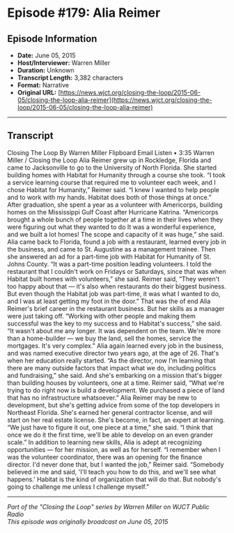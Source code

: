 # Episode #179: Alia Reimer



## Episode Information

- **Date:** June 05, 2015
- **Host/Interviewer:** Warren Miller
- **Duration:** Unknown
- **Transcript Length:** 3,382 characters
- **Format:** Narrative
- **Original URL:** [https://news.wjct.org/closing-the-loop/2015-06-05/closing-the-loop-alia-reimer](https://news.wjct.org/closing-the-loop/2015-06-05/closing-the-loop-alia-reimer)

---

## Transcript

Closing The Loop
By
Warren Miller
Flipboard
Email
Listen
•
3:35
Warren Miller
/
Closing the Loop
Alia Reimer grew up in Rockledge, Florida and came to Jacksonville to go to the University of North Florida. She started building homes with Habitat for Humanity through a course she took.
“I took a service learning course that required me to volunteer each week, and I chose Habitat for Humanity,” Reimer said. “I knew I wanted to help people and to work with my hands. Habitat does both of those things at once.”
After graduation, she spent a year as a volunteer with Americorps, building homes on the Mississippi Gulf Coast after Hurricane Katrina.
“Americorps brought a whole bunch of people together at a time in their lives when they were figuring out what they wanted to do It was a wonderful experience, and we built a lot homes! The scope and capacity of it was huge,” she said.
Alia came back to Florida, found a job with a restaurant, learned every job in the business, and came to St. Augustine as a management trainee. Then she answered an ad for a part-time job with Habitat for Humanity of St. Johns County.
“It was a part-time position leading volunteers. I told the restaurant that I couldn't work on Fridays or Saturdays, since that was when Habitat built homes with volunteers,” she said.
Reimer said, “They weren't too happy about that — it's also when restaurants do their biggest business. But even though the Habitat job was part-time, it was what I wanted to do, and I was at least getting my foot in the door.”
That was the of end Alia Reimer's brief career in the restaurant business. But her skills as a manager were just taking off.
“Working with other people and making them successful was the key to my success and to Habitat's success,” she said. “It wasn't about me any longer. It was dependent on the team. We're more than a home-builder — we buy the land, sell the homes, service the mortgages. It's very complex.”
Alia again learned every job in the business, and was named executive director two years ago, at the age of 26. That's when her education really started.
“As the director, now I'm learning that there are many outside factors that impact what we do, including politics and fundraising,” she said.
And she's embarking on a mission that's bigger than building houses by volunteers, one at a time.
Reimer said, “What we're trying to do right now is build a development. We purchased a piece of land that has no infrastructure whatsoever.”
Alia Reimer may be new to development, but she's getting advice from some of the top developers in Northeast Florida. She's earned her general contractor license, and will start on her real estate license. She's become, in fact, an expert at learning.
“We just have to figure it out, one piece at a time,” she said. “I think that once we do it the first time, we'll be able to develop on an even grander scale.”
In addition to learning new skills, Alia is adept at recognizing opportunities — for her mission, as well as for herself.
“I remember when I was the volunteer coordinator, there was an opening for the finance director. I'd never done that, but I wanted the job,” Reimer said. “Somebody believed in me and said, 'I'll teach you how to do this, and we'll see what happens.' Habitat is the kind of organization that will do that. But nobody's going to challenge me unless I challenge myself.”

---

*Part of the "Closing the Loop" series by Warren Miller on WJCT Public Radio*  
*This episode was originally broadcast on June 05, 2015*
